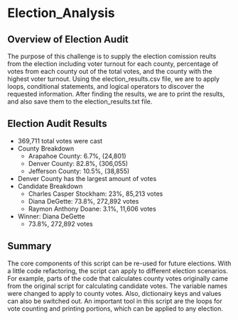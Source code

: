 # Election_Analysis

## Overview of Election Audit
The purpose of this challenge is to supply the election comission reults from the election including voter turnout for each county, percentage of votes from each county out of the total votes, and the county with the highest voter turnout. Using the election_results.csv file, we are to apply loops, conditional statements, and logical operators to discover the requested information. After finding the results, we are to print the results, and also save them to the election_results.txt file. 

## Election Audit Results
- 369,711 total votes were cast
- County Breakdown
  - Arapahoe County: 6.7%, (24,801)
  - Denver County: 82.8%, (306,055)
  - Jefferson County: 10.5%, (38,855)
- Denver County has the largest amount of votes
- Candidate Breakdown
  - Charles Casper Stockham: 23%, 85,213 votes
  - Diana DeGette: 73.8%, 272,892 votes
  - Raymon Anthony Doane: 3.1%, 11,606 votes
- Winner: Diana DeGette
  - 73.8%, 272,892 votes

## Summary
The core components of this script can be re-used for future elections. With a little code refactoring, the script can apply to different election scenarios. For example, parts of the code that calculates county votes originally came from the original script for calculating candidate votes. The variable names were changed to apply to county votes. Also, dictionairy keys and values can also be switched out. An important tool in this script are the loops for vote counting and printing portions, which can be applied to any election. 

